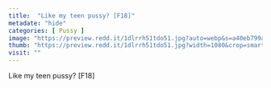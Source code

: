 ```yaml
---
title:  "Like my teen pussy? [F18]"
metadate: "hide"
categories: [ Pussy ]
image: "https://preview.redd.it/1dlrrh51tdo51.jpg?auto=webp&s=a40eb799a3ec8c5514342b237344dfb13fff291c"
thumb: "https://preview.redd.it/1dlrrh51tdo51.jpg?width=1080&crop=smart&auto=webp&s=cedce1d4676745c54f415b3e5d95c6101664698e"
visit: ""
---
```

Like my teen pussy? [F18]
